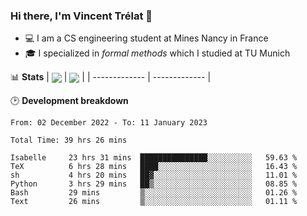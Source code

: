 ### Hi there, I'm Vincent Trélat 👋
 - 💻 I am a CS engineering student at Mines Nancy in France
 - 🎓 I specialized in *formal methods* which I studied at TU Munich

📊 **Stats**
| <img align="center" src="https://github-readme-stats.vercel.app/api?username=VTrelat&show_icons=true&include_all_commits=true&theme=tokyonight&hide_border=true" /> | <img align="center" src="https://github-readme-stats.vercel.app/api/top-langs/?username=VTrelat&layout=compact&theme=tokyonight&hide_border=true&exclude_repo=ElevatorSimulator" /> |
| ------------- | ------------- |

🕑 **Development breakdown**
<!--START_SECTION:waka-->

```text
From: 02 December 2022 - To: 11 January 2023

Total Time: 39 hrs 26 mins

Isabelle     23 hrs 31 mins  ███████████████░░░░░░░░░░   59.63 %
TeX          6 hrs 28 mins   ████░░░░░░░░░░░░░░░░░░░░░   16.43 %
sh           4 hrs 20 mins   ██▓░░░░░░░░░░░░░░░░░░░░░░   11.01 %
Python       3 hrs 29 mins   ██▒░░░░░░░░░░░░░░░░░░░░░░   08.85 %
Bash         29 mins         ▒░░░░░░░░░░░░░░░░░░░░░░░░   01.26 %
Text         26 mins         ▒░░░░░░░░░░░░░░░░░░░░░░░░   01.11 %
```

<!--END_SECTION:waka-->
